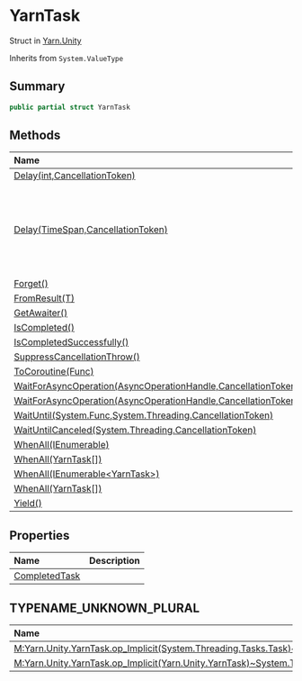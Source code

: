 # YarnTask

Struct in [Yarn.Unity](/docs/api/csharp/yarn.unity.md)

Inherits from `System.ValueType`

## Summary



```csharp
public partial struct YarnTask
```

## Methods

|Name|Description|
|:---|:---|
|[Delay(int,CancellationToken)](/docs/api/csharp/yarn.unity.yarntask.delay-2.md)||
|[Delay(TimeSpan,CancellationToken)](/docs/api/csharp/yarn.unity.yarntask.delay-1.md)|Creates a  <a href="yarn.unity.yarntask-1.md">YarnTask</a>  that delays for the time indicated by  <code>timeSpan</code> , and then returns.|
|[Forget()](/docs/api/csharp/yarn.unity.yarntask.forget-1.md)||
|[FromResult(T)](/docs/api/csharp/yarn.unity.yarntask.fromresult-2.md)||
|[GetAwaiter()](/docs/api/csharp/yarn.unity.yarntask.getawaiter-1.md)||
|[IsCompleted()](/docs/api/csharp/yarn.unity.yarntask.iscompleted-1.md)||
|[IsCompletedSuccessfully()](/docs/api/csharp/yarn.unity.yarntask.iscompletedsuccessfully-1.md)||
|[SuppressCancellationThrow()](/docs/api/csharp/yarn.unity.yarntask.suppresscancellationthrow.md)||
|[ToCoroutine(Func<YarnTask>)](/docs/api/csharp/yarn.unity.yarntask.tocoroutine.md)||
|[WaitForAsyncOperation(AsyncOperationHandle,CancellationToken)](/docs/api/csharp/yarn.unity.yarntask.waitforasyncoperation-1.md)||
|[WaitForAsyncOperation(AsyncOperationHandle<T>,CancellationToken)](/docs/api/csharp/yarn.unity.yarntask.waitforasyncoperation-2.md)||
|[WaitUntil(System.Func<bool>,System.Threading.CancellationToken)](/docs/api/csharp/yarn.unity.yarntask.waituntil.md)||
|[WaitUntilCanceled(System.Threading.CancellationToken)](/docs/api/csharp/yarn.unity.yarntask.waituntilcanceled.md)||
|[WhenAll(IEnumerable<YarnTask>)](/docs/api/csharp/yarn.unity.yarntask.whenall-2.md)||
|[WhenAll(YarnTask[])](/docs/api/csharp/yarn.unity.yarntask.whenall-1.md)||
|[WhenAll(IEnumerable<YarnTask<T>>)](/docs/api/csharp/yarn.unity.yarntask.whenall-4.md)||
|[WhenAll(YarnTask<T>[])](/docs/api/csharp/yarn.unity.yarntask.whenall-3.md)||
|[Yield()](/docs/api/csharp/yarn.unity.yarntask.yield.md)||

## Properties

|Name|Description|
|:---|:---|
|[CompletedTask](/docs/api/csharp/yarn.unity.yarntask.completedtask.md)||

## TYPENAME_UNKNOWN_PLURAL

|Name|Description|
|:---|:---|
|[M:Yarn.Unity.YarnTask.op_Implicit(System.Threading.Tasks.Task)~Yarn.Unity.YarnTask](/docs/api/csharp/yarn.unity.yarntask.op_implicit-2.md)||
|[M:Yarn.Unity.YarnTask.op_Implicit(Yarn.Unity.YarnTask)~System.Threading.Tasks.Task](/docs/api/csharp/yarn.unity.yarntask.op_implicit-1.md)||

